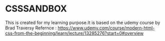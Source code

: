 # CSSSANDBOX

This is created for my learning purpose.It is based on the udemy course by Brad Traversy
Refernce : https://www.udemy.com/course/modern-html-css-from-the-beginning/learn/lecture/13285276?start=0#overview
